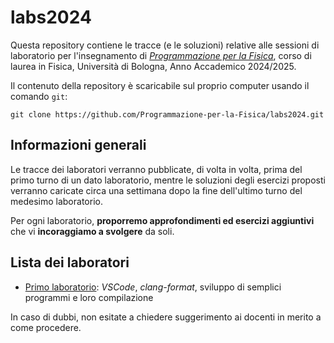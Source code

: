 # labs2024

Questa repository contiene le tracce (e le soluzioni) relative alle sessioni di laboratorio per l'insegnamento di
_[Programmazione per la Fisica](https://github.com/Programmazione-per-la-Fisica/pf2024)_, corso di laurea in Fisica,
Università di Bologna, Anno Accademico 2024/2025.

Il contenuto della repository è scaricabile sul proprio computer usando il
comando `git`:

```shell
git clone https://github.com/Programmazione-per-la-Fisica/labs2024.git
```

## Informazioni generali

Le tracce dei laboratori verranno pubblicate, di volta in volta, prima del primo turno di un dato laboratorio, mentre
le soluzioni degli esercizi proposti verranno caricate circa una settimana dopo la fine dell'ultimo turno del medesimo
laboratorio.

Per ogni laboratorio, **proporremo approfondimenti ed esercizi aggiuntivi** che vi **incoraggiamo a svolgere** da soli.

## Lista dei laboratori

- [Primo laboratorio](lab1/README.md): _VSCode_, _clang-format_, sviluppo di
  semplici programmi e loro compilazione

In caso di dubbi, non esitate a chiedere suggerimento ai docenti in merito a come procedere.
